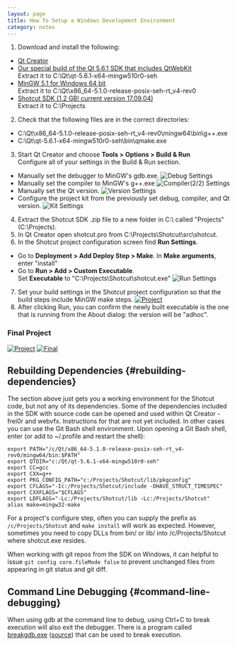 ```yaml
---
layout: page
title: How To Setup a Windows Development Environment
category: notes
---
```


1. Download and install the following:
  - [Qt Creator](https://www.qt.io/download-open-source/)
  - [Our special build of the Qt 5.6.1 SDK that includes QtWebKit](https://s3.amazonaws.com/misc.meltymedia/shotcut-build/qt-5.6.1-x64-mingw510r0-seh.tar.bz2)    
    Extract it to C:\Qt\qt-5.6.1-x64-mingw510r0-seh
  - [MinGW 5.1 for Windows 64 bit](https://s3.amazonaws.com/misc.meltymedia/shotcut-build/x86_64-5.1.0-release-posix-seh-rt_v4-rev0.7z)  
    Extract it to C:\Qt\x86_64-5.1.0-release-posix-seh-rt_v4-rev0
  - [Shotcut SDK (1.2 GB! current version 17.09.04)](http://builds.us.meltytech.s3.amazonaws.com/shotcut/shotcut-win64-sdk-170904.zip)  
    Extract it to C:\Projects

2. Check that the following files are in the correct directories:
  - C:\Qt\x86_64-5.1.0-release-posix-seh-rt_v4-rev0\mingw64\bin\g++.exe
  - C:\Qt\qt-5.6.1-x64-mingw510r0-seh\bin\qmake.exe

3. Start Qt Creator and choose **Tools &gt; Options &gt; Build &amp; Run**  
Configure all of your settings in the Build & Run section.
  - Manually set the debugger to MinGW's gdb.exe.
  ![Debug Settings](debuggers_build_run.png)
  - Manually set the compiler to MinGW's g++.exe
  ![Compiler(2/2) Settings](compilers_build_run2.png)
  - Manually set the Qt version.
  ![Version Settings](versions_build_run.png)
  - Configure the project kit from the previously set debug, compiler, and Qt version.
  ![Kit Settings](kits_build_run.png)  

4. Extract the Shotcut SDK .zip file to a new folder in C:\ called "Projects" (C:\Projects).
5. In Qt Creator open shotcut.pro from C:\Projects\Shotcut\src\shotcut.
6. In the Shotcut project configuration screen find **Run Settings**.
  - Go to **Deployment &gt; Add Deploy Step &gt; Make**. In **Make arguments**, enter "install"
  - Go to **Run &gt; Add &gt; Custom Executable**.  
    Set **Executable** to "C:\Projects\Shotcut\shotcut.exe"
    ![Run Settings](run_settings.png)

7. Set your build settings in the Shotcut project configuration so that the build steps include MinGW make steps.
    <a href="build_settings.png">
    <img src="build_settings.png" alt="Project"></a>
8. After clicking Run, you can confirm the newly built executable is the one that is running from the About
   dialog: the version will be "adhoc".

### Final Project

<a href="project.png">
<img src="project.png" alt="Project"></a>
<a href="final.png">
<img src="final.png" alt="Final"></a>

Rebuilding Dependencies {#rebuilding-dependencies}
-----------------------

The section above just gets you a working environment for the Shotcut
code, but not any of its dependencies. Some of the dependencies included
in the SDK with source code can be opened and used within Qt Creator -
frei0r and webvfx. Instructions for that are not yet included. In other
cases you can use the Git Bash shell environment. Upon opening a Git
Bash shell, enter (or add to ~/.profile and restart the shell):

    export PATH="/c/Qt/x86_64-5.1.0-release-posix-seh-rt_v4-rev0/mingw64/bin:$PATH"
    export QTDIR="c:/Qt/qt-5.6.1-x64-mingw510r0-seh"
    export CC=gcc
    export CXX=g++
    export PKG_CONFIG_PATH="c:/Projects/Shotcut/lib/pkgconfig"
    export CFLAGS="-Ic:/Projects/Shotcut/include -DHAVE_STRUCT_TIMESPEC"
    export CXXFLAGS="$CFLAGS"
    export LDFLAGS="-Lc:/Projects/Shotcut/lib -Lc:/Projects/Shotcut"
    alias make=mingw32-make

For a project's configure step, often you can supply the prefix as
`/c/Projects/Shotcut` and `make install` will work as expected. However,
sometimes you need to copy DLLs from bin/ or lib/ into
/c/Projects/Shotcut where shotcut.exe resides.

When working with git repos from the SDK on Windows, it can helpful to
issue `git config core.fileMode false` to prevent unchanged files from
appearing in git status and git diff.

Command Line Debugging {#command-line-debugging}
----------------------

When using gdb at the command line to debug, using Ctrl+C to break
execution will also exit the debugger. There is a program called
[breakgdb.exe](https://s3.amazonaws.com/misc.meltymedia/shotcut-build/breakgdb.exe) ([source](https://s3.amazonaws.com/misc.meltymedia/shotcut-build/debugbreak.c)) that can be used to break
execution.
